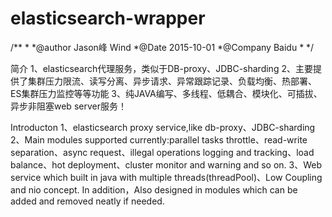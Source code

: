 # elasticsearch-wrapper
/**
 *
 *@author Jason峰 Wind
 *@Date 2015-10-01
 *@Company Baidu
 *
 */
 
简介
1、elasticsearch代理服务，类似于DB-proxy、JDBC-sharding
2、主要提供了集群压力限流、读写分离、异步请求、异常跟踪记录、负载均衡、热部署、ES集群压力监控等等功能
3、纯JAVA编写、多线程、低耦合、模块化、可插拔、异步非阻塞web server服务！

Introducton
1、elasticsearch proxy service,like db-proxy、JDBC-sharding
2、Main modules supported currently:parallel tasks throttle、read-write separation、async request、illegal operations logging and tracking、load balance、hot deployment、cluster monitor and warning and so on.
3、Web service which built in java with multiple threads(threadPool)、Low Coupling and nio concept. In addition，Also designed in modules which can be added and removed	neatly if needed.

